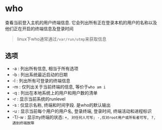 # who
查看当前登入主机的用户终端信息. 它会列出所有正在登录本机的用户的名称以及他们正在开启的终端信息及登录时间

> linux下who通常通过`/var/run/utmp`来获取信息

## 选项
- -a : 列出所有信息, 相当于所有选项
- -b : 列出系统最近启动的日期
- -l : 列出所有可登录的终端信息
- -m : 仅列出关于当前终端的信息, 等价于`who am i`
- -q : 列出在本地系统上的用户和用户数的清单
- -r : 显示当前系统的runlevel
- -s : 仅显示名称, 终端和时间字段. 是who的默认输出
- -u : 显示当前每个用户的用户名, 登录终端, 登录时间, 终端活动和进程标识
- -T/-w : 显示tty终端的状态: `+, 对任何人可写; -,仅对root用户或所有者可写, ?, 遇到终端故障`
